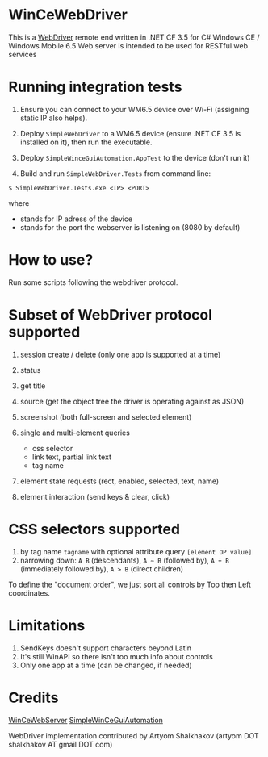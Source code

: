 # WinCeWebDriver

This is a
[WebDriver](https://w3c.github.io/webdriver/webdriver-spec.html)
remote end written in .NET CF 3.5 for C# Windows CE / Windows Mobile
6.5 Web server is intended to be used for RESTful web services

# Running integration tests

1. Ensure you can connect to your WM6.5 device over Wi-Fi (assigning
   static IP also helps).

2. Deploy `SimpleWebDriver` to a WM6.5 device (ensure .NET CF 3.5 is
   installed on it), then run the executable.

3. Deploy `SimpleWinceGuiAutomation.AppTest` to the device (don't run it)

4. Build and run `SimpleWebDriver.Tests` from command line:

````
$ SimpleWebDriver.Tests.exe <IP> <PORT>
````

where

* <IP> stands for IP adress of the device
* <PORT> stands for the port the webserver is listening on (8080 by default)

# How to use?

Run some scripts following the webdriver protocol.

# Subset of WebDriver protocol supported

1. session create / delete (only one app is supported at a time)
2. status
3. get title
4. source (get the object tree the driver is operating against as JSON)
5. screenshot (both full-screen and selected element)
6. single and multi-element queries
   
   * css selector
   * link text, partial link text
   * tag name

7. element state requests (rect, enabled, selected, text, name)
8. element interaction (send keys & clear, click)

# CSS selectors supported

1. by tag name `tagname` with optional attribute query `[element OP value]`
2. narrowing down: `A B` (descendants), `A ~ B` (followed by),
   `A + B` (immediately followed by), `A > B` (direct children)

To define the "document order", we just sort all controls by Top then
Left coordinates.

# Limitations

1. SendKeys doesn't support characters beyond Latin
2. It's still WinAPI so there isn't too much info about controls
3. Only one app at a time (can be changed, if needed)

# Credits

[WinCeWebServer](https://github.com/snitkjaer/WinCeWebServer)
[SimpleWinCeGuiAutomation](https://github.com/Yavari/simple-wince-gui-automation)

WebDriver implementation contributed by Artyom Shalkhakov (artyom DOT
shalkhakov AT gmail DOT com)
